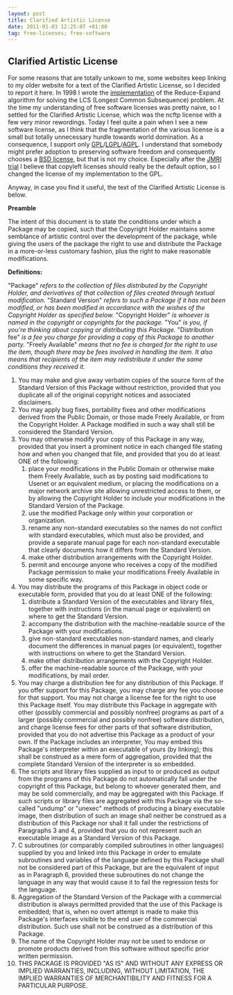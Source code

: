 ```yaml
---
layout: post
title: Clarified Artistic License
date: 2011-01-03 12:25:07 +01:00
tag: free-licenses; free-software
---
```


## Clarified Artistic License

For some reasons that are totally unkown to me, some websites keep linking to my older website for a text of the Clarified Artistic License, so I decided to report it here.
In 1998 I wrote the <a href="https://github.com/gdv/Reduce-Expand-for-LCS">implementation</a> of the Reduce-Expand algorithm for solving the LCS (Longest Common Subsequence) problem. At the time my understanding of free software licenses was pretty naive, so I settled for the Clarified Artistic License, which was the ncftp license with a few very minor rewordings.
Today I feel quite a pain when I see a new software license, as I think that the fragmentation of the various license is a small but totally unnecessary hurdle towards world domination. As a consequence, I support only <a href="https://secure.wikimedia.org/wikipedia/en/wiki/GPL">GPL</a>/<a href="https://secure.wikimedia.org/wikipedia/en/wiki/GNU_Lesser_General_Public_License">LGPL</a>/<a href="https://secure.wikimedia.org/wikipedia/en/wiki/Affero_General_Public_License">AGPL</a>. I understand that somebody might prefer adoption to preserving software freedom and consequently chooses a <a href="https://secure.wikimedia.org/wikipedia/en/wiki/Bsd_license">BSD license</a>, but that is not my choice. Especially after the <a href="http://jmri.sourceforge.net/k/summary.shtml">JMRI trial</a> I believe that copyleft licenses should really be the default option, so I changed the license of my implementation to the GPL.

Anyway, in case you find it useful, the text of the Clarified Artistic License is below.

<strong>Preamble</strong>

The intent of this document is to state the conditions under which a Package may be copied, such that the Copyright Holder maintains some semblance of artistic control over the development of the package, while giving the users of the package the right to use and distribute the Package in a more-or-less customary fashion, plus the right to make reasonable modifications.

<strong>Definitions:</strong>

"Package" <dfn>refers to the collection of files distributed by the Copyright Holder, and derivatives of that collection of files created through textual modification.</dfn>
"Standard Version" <dfn>refers to such a Package if it has not been modified, or has been modified in accordance with the wishes of the Copyright Holder as specified below.</dfn>
"Copyright Holder" <dfn>is whoever is named in the copyright or copyrights for the package.</dfn>
"You" <dfn>is you, if you're thinking about copying or distributing this Package.</dfn>
"Distribution fee" <dfn>is a fee you charge for providing a copy of this Package to another party.</dfn>
"Freely Available" <dfn>means that no fee is charged for the right to use the item, though there may be fees involved in handling the item. It also means that recipients of the item may redistribute it under the same conditions they received it.</dfn>
<ol>
        <li>You may make and give away verbatim copies of the source form of the Standard Version of this Package without restriction, provided that you duplicate all of the original copyright notices and associated disclaimers.</li>
        <li>You may apply bug fixes, portability fixes and other modifications derived from the Public Domain, or those made Freely Available, or from the Copyright Holder. A Package modified in such a way shall still be considered the Standard Version.</li>
        <li>You may otherwise modify your copy of this Package in any way, provided that you insert a prominent notice in each changed file stating how and when you changed that file, and provided that you do at least ONE of the following:
<ol>
        <li>place your modifications in the Public Domain or otherwise make them Freely Available, such as by posting said modifications to Usenet or an equivalent medium, or placing the modifications on a major network archive site allowing unrestricted access to them, or by allowing the Copyright Holder to include your modifications in the Standard Version of the Package.</li>
        <li>use the modified Package only within your corporation or organization.</li>
        <li>rename any non-standard executables so the names do not conflict with standard executables, which must also be provided, and provide a separate manual page for each non-standard executable that clearly documents how it differs from the Standard Version.</li>
        <li>make other distribution arrangements with the Copyright Holder.</li>
        <li>permit and encourge anyone who receives a copy of the modified Package permission to make your modifications Freely Available in some specific way.</li>
</ol>
</li>
        <li>You may distribute the programs of this Package in object code or executable form, provided that you do at least ONE of the following:
<ol>
        <li>distribute a Standard Version of the executables and library files, together with instructions (in the manual page or equivalent) on where to get the Standard Version.</li>
        <li>accompany the distribution with the machine-readable source of the Package with your modifications.</li>
        <li>give non-standard executables non-standard names, and clearly document the differences in manual pages (or equivalent), together with instructions on where to get the Standard Version.</li>
        <li>make other distribution arrangements with the Copyright Holder.</li>
        <li>offer the machine-readable source of the Package, with your modifications, by mail order.</li>
</ol>
</li>
        <li>You may charge a distribution fee for any distribution of this Package. If you offer support for this Package, you may charge any fee you choose for that support. You may not charge a license fee for the right to use this Package itself. You may distribute this Package in aggregate with other (possibly commercial and possibly nonfree) programs as part of a larger (possibly commercial and possibly nonfree) software distribution, and charge license fees for other parts of that software distribution, provided that you do not advertise this Package as a product of your own. If the Package includes an interpreter, You may embed this Package's interpreter within an executable of yours (by linking); this shall be construed as a mere form of aggregation, provided that the complete Standard Version of the interpreter is so embedded.</li>
        <li>The scripts and library files supplied as input to or produced as output from the programs of this Package do not automatically fall under the copyright of this Package, but belong to whoever generated them, and may be sold commercially, and may be aggregated with this Package. If such scripts or library files are aggregated with this Package via the so-called "undump" or "unexec" methods of producing a binary executable image, then distribution of such an image shall neither be construed as a distribution of this Package nor shall it fall under the restrictions of Paragraphs 3 and 4, provided that you do not represent such an executable image as a Standard Version of this Package.</li>
        <li>C subroutines (or comparably compiled subroutines in other languages) supplied by you and linked into this Package in order to emulate subroutines and variables of the language defined by this Package shall not be considered part of this Package, but are the equivalent of input as in Paragraph 6, provided these subroutines do not change the language in any way that would cause it to fail the regression tests for the language.</li>
        <li>Aggregation of the Standard Version of the Package with a commercial distribution is always permitted provided that the use of this Package is embedded; that is, when no overt attempt is made to make this Package's interfaces visible to the end user of the commercial distribution. Such use shall not be construed as a distribution of this Package.</li>
        <li>The name of the Copyright Holder may not be used to endorse or promote products derived from this software without specific prior written permission.</li>
        <li>THIS PACKAGE IS PROVIDED "AS IS" AND WITHOUT ANY EXPRESS OR IMPLIED WARRANTIES, INCLUDING, WITHOUT LIMITATION, THE IMPLIED WARRANTIES OF MERCHANTIBILITY AND FITNESS FOR A  PARTICULAR PURPOSE.</li>
</ol>
